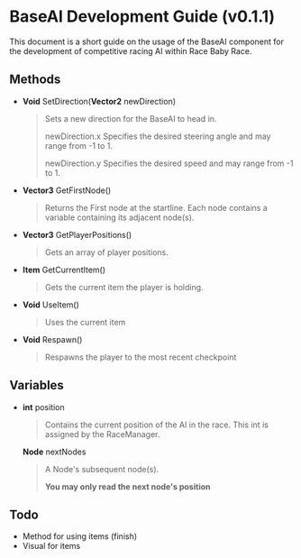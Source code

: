 # BaseAI Development Guide (v0.1.1)

This document is a short guide on the usage of the BaseAI component for the development of competitive racing AI within Race Baby Race.

## Methods

- **Void** SetDirection(**Vector2** newDirection)

  > Sets a new direction for the BaseAI to head in.
  >
  > newDirection.x Specifies the desired steering angle and may range from -1 to 1.
  >
  > newDirection.y Specifies the desired speed and may range from -1 to 1.

- **Vector3** GetFirstNode()

  > Returns the First node at the startline. Each node contains a variable containing its adjacent node(s).
  
- **Vector3** GetPlayerPositions()

  > Gets an array of player positions.
  
- **Item** GetCurrentItem()

  > Gets the current item the player is holding.

- **Void** UseItem()

  > Uses the current item
  >

- **Void** Respawn()

  > Respawns the player to the most recent checkpoint
  >
  

## Variables

- **int** position

  > Contains the current position of the AI in the race. This int is assigned by the RaceManager.

  **Node** nextNodes

  > A Node's subsequent node(s).
  >
  > **You may only read the next node's position**

## Todo

- Method for using items (finish)
- Visual for items


